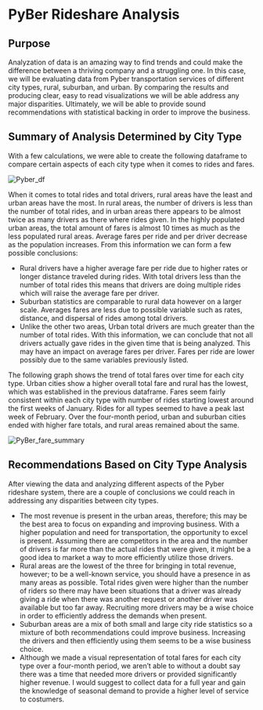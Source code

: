 # PyBer Rideshare Analysis
## Purpose
Analyzation of data is an amazing way to find trends and could make the difference between a thriving company and a struggling one. In this case, we will be evaluating data from Pyber transportation services of different city types, rural, suburban, and urban.  By comparing the results and producing clear, easy to read visualizations we will be able address any major disparities. Ultimately, we will be able to provide sound recommendations with statistical backing in order to improve the business.

## Summary of Analysis Determined by City Type

With a few calculations, we were able to create the following dataframe to compare certain aspects of each city type when it comes to rides and fares.

![Pyber_df](https://user-images.githubusercontent.com/100329223/162628037-ff36ad14-18a2-4a38-8da0-073599b867b1.png)

When it comes to total rides and total drivers, rural areas have the least and urban areas have the most. In rural areas, the number of drivers is less than the number of total rides, and in urban areas there appears to be almost twice as many drivers as there where rides given. In the highly populated urban areas, the total amount of fares is almost 10 times as much as the less populated rural areas. Average fares per ride and per driver decrease as the population increases. From this information we can form a few possible conclusions:
-	Rural drivers have a higher average fare per ride due to higher rates or longer distance traveled during rides. With total drivers less than the number of total rides this means that drivers are doing multiple rides which will raise the average fare per driver.
-	Suburban statistics are comparable to rural data however on a larger scale. Averages fares are less due to possible variable such as rates, distance, and dispersal of rides among total drivers.
-	Unlike the other two areas, Urban total drivers are much greater than the number of total rides. With this information, we can conclude that not all drivers actually gave rides in the given time that is being analyzed. This may have an impact on average fares per driver. Fares per ride are lower possibly due to the same variables previously listed.

The following graph shows the trend of total fares over time for each city type. Urban cities show a higher overall total fare and rural has the lowest, which was established in the previous dataframe. Fares seem fairly consistent within each city type with number of rides starting lowest around the first weeks of January. Rides for all types seemed to have a peak last week of February.  Over the four-month period, urban and suburban cities ended with higher fare totals, and rural areas remained about the same.

![PyBer_fare_summary](https://user-images.githubusercontent.com/100329223/162628069-9fe7c95b-72eb-462a-9422-0a1489296c99.png)

## Recommendations Based on City Type Analysis

After viewing the data and analyzing different aspects of the Pyber rideshare system, there are a couple of conclusions we could reach in addressing any disparities between city types. 
-	The most revenue is present in the urban areas, therefore; this may be the best area to focus on expanding and improving business. With a higher population and need for transportation, the opportunity to excel is present. Assuming there are competitors in the area and the number of drivers is far more than the actual rides that were given, it might be a good idea to market a way to more efficiently utilize those drivers.
-	Rural areas are the lowest of the three for bringing in total revenue, however; to be a well-known service, you should have a presence in as many areas as possible. Total rides given were higher than the number of riders so there may have been situations that a driver was already giving a ride when there was another request or another driver was available but too far away.  Recruiting more drivers may be a wise choice in order to efficiently address the demands when present.
-	Suburban areas are a mix of both small and large city ride statistics so a mixture of both recommendations could improve business. Increasing the drivers and then efficiently using them seems to be a wise business choice. 
-	Although we made a visual representation of total fares for each city type over a four-month period, we aren’t able to without a doubt say there was a time that needed more drivers or provided significantly higher revenue. I would suggest to collect data for a full year and gain the knowledge of seasonal demand to provide a higher level of service to costumers.

